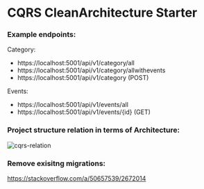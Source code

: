 # CQRS CleanArchitecture Starter

### Example endpoints:
Category: 
- https://localhost:5001/api/v1/category/all
- https://localhost:5001/api/v1/category/allwithevents
- https://localhost:5001/api/v1/category (POST)

Events: 
- https://localhost:5001/api/v1/events/all
- https://localhost:5001/api/v1/events/{id} (GET)

### Project structure relation in terms of Architecture: 
![cqrs-relation](https://user-images.githubusercontent.com/8789577/134537967-07dcf42f-1085-474b-a11e-97ec2f966973.JPG)

### Remove exisitng migrations: 
https://stackoverflow.com/a/50657539/2672014
